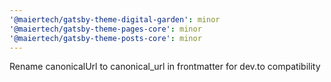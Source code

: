 ```yaml
---
'@maiertech/gatsby-theme-digital-garden': minor
'@maiertech/gatsby-theme-pages-core': minor
'@maiertech/gatsby-theme-posts-core': minor
---
```


Rename canonicalUrl to canonical_url in frontmatter for dev.to compatibility
